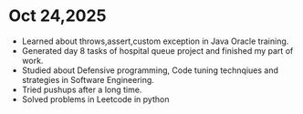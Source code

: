 # Oct 24,2025

- Learned about throws,assert,custom exception in Java Oracle training.
- Generated day 8 tasks of hospital queue project and finished my part of work.
- Studied about Defensive programming, Code tuning technqiues and strategies in Software Engineering.
- Tried pushups after a long time.
- Solved problems in Leetcode in python
